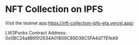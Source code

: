 # NFT Collection on IPFS

Visit the testnet app:https://nft-collection-ipfs-eta.vercel.app/

LW3Punks Contract Address: 0x0BC24a8B95f2634A01809C89D38C5FA4d77EfeA9


